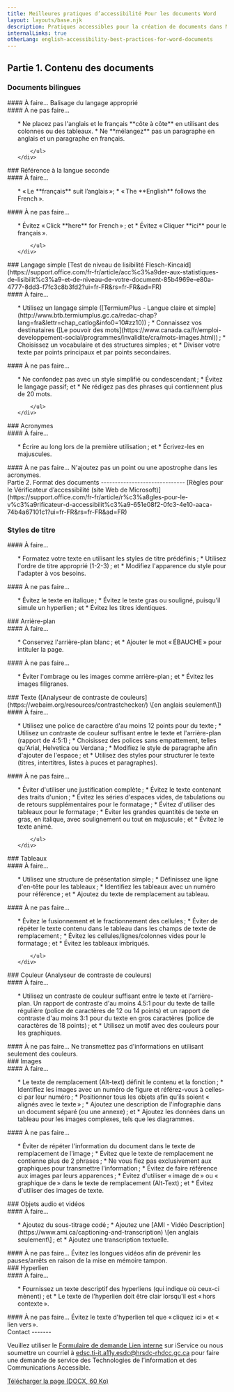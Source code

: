 ```yaml
---
title: Meilleures pratiques d’accessibilité Pour les documents Word
layout: layouts/base.njk
description: Pratiques accessibles pour la création de documents dans Microsoft Word.
internalLinks: true
otherLang: english-accessibility-best-practices-for-word-documents
---
```

Partie 1. Contenu des documents
-------------------------------

### Documents bilingues
<div class="row">
    <div class="col-md-6">
#### À faire...
Balisage du langage approprié
    </div>
    <div class="col-md-6">
#### À ne pas faire...
        <ul class="lst-spcd">
*   Ne placez pas l'anglais et le français **côte à côte** en utilisant des colonnes ou des tableaux.
*   Ne **mélangez** pas un paragraphe en anglais et un paragraphe en français.

        </ul>
    </div>
</div>
### Référence à la langue seconde
<div class="row">
    <div class="col-md-6">
#### À faire...
        <ul class="lst-spcd">
*   « Le **français** suit l’anglais »;
*   « The **English** follows the French ».
        </ul>
    </div>
    <div class="col-md-6">
#### À ne pas faire...
        <ul class="lst-spcd">
*   Évitez « Click **here** for French » ; et
*   Évitez « Cliquer **ici** pour le français ».

        </ul>
    </div>
</div>
### Langage simple
[Test de niveau de lisibilité Flesch-Kincaid](https://support.office.com/fr-fr/article/acc%c3%a9der-aux-statistiques-de-lisibilit%c3%a9-et-de-niveau-de-votre-document-85b4969e-e80a-4777-8dd3-f7fc3c8b3fd2?ui=fr-FR&rs=fr-FR&ad=FR)
<div class="row">
    <div class="col-md-6">
#### À faire...
        <ul class="lst-spcd">
*   Utilisez un langage simple ([TermiumPlus - Langue claire et simple](http://www.btb.termiumplus.gc.ca/redac-chap?lang=fra&lettr=chap_catlog&info0=10#zz10)) ;
*   Connaissez vos destinataires ([Le pouvoir des mots](https://www.canada.ca/fr/emploi-developpement-social/programmes/invalidite/cra/mots-images.html)) ;
*   Choisissez un vocabulaire et des structures simples ; et
*   Diviser votre texte par points principaux et par points secondaires.
        </ul>
    </div>
    <div class="col-md-6">
#### À ne pas faire...
        <ul class="lst-spcd">
*   Ne confondez pas avec un style simplifié ou condescendant ;
*   Évitez le langage passif; et
*   Ne rédigez pas des phrases qui contiennent plus de 20 mots.

        </ul>
    </div>
</div>
### Acronymes
<div class="row">
    <div class="col-md-6">
#### À faire...
        <ul class="lst-spcd">
*   Écrire au long lors de la première utilisation ; et
*   Écrivez-les en majuscules.
        </ul>
    </div>
    <div class="col-md-6">
#### À ne pas faire...
N'ajoutez pas un point ou une apostrophe dans les acronymes.
    </div>
</div>
Partie 2. Format des documents
------------------------------
[Règles pour le Vérificateur d’accessibilité (site Web de Microsoft)](https://support.office.com/fr-fr/article/r%c3%a8gles-pour-le-v%c3%a9rificateur-d-accessibilit%c3%a9-651e08f2-0fc3-4e10-aaca-74b4a67101c1?ui=fr-FR&rs=fr-FR&ad=FR)

### Styles de titre
<div class="row">
    <div class="col-md-6">
#### À faire...
        <ul class="lst-spcd">
*   Formatez votre texte en utilisant les styles de titre prédéfinis ;
*   Utilisez l'ordre de titre approprié (1-2-3) ; et
*   Modifiez l'apparence du style pour l'adapter à vos besoins.
        </ul>
    </div>
    <div class="col-md-6">
#### À ne pas faire...
        <ul class="lst-spcd">
*   Évitez le texte en italique ;
*   Évitez le texte gras ou souligné, puisqu'il simule un hyperlien ; et
*   Évitez les titres identiques.
        </ul>
    </div>
</div>
### Arrière-plan
<div class="row">
    <div class="col-md-6">
#### À faire...
        <ul class="lst-spcd">
*   Conservez l'arrière-plan blanc ; et
*   Ajouter le mot « ÉBAUCHE » pour intituler la page.
        </ul>
    </div>
    <div class="col-md-6">
#### À ne pas faire...
        <ul class="lst-spcd">
*   Éviter l'ombrage ou les images comme arrière-plan ; et
*   Évitez les images filigranes.
        </ul>
    </div>
</div>
### Texte ([Analyseur de contraste de couleurs](https://webaim.org/resources/contrastchecker/) \[en anglais seulement\])
<div class="row">
    <div class="col-md-6">
#### À faire...
        <ul class="lst-spcd">
*   Utilisez une police de caractère d'au moins 12 points pour du texte ;
*   Utilisez un contraste de couleur suffisant entre le texte et l'arrière-plan (rapport de 4:5:1) ;
*   Choisissez des polices sans empattement, telles qu'Arial, Helvetica ou Verdana ;
*   Modifiez le style de paragraphe afin d'ajouter de l'espace ; et
*   Utilisez des styles pour structurer le texte (titres, intertitres, listes à puces et paragraphes).        </ul>
    </div>
    <div class="col-md-6">
#### À ne pas faire...
        <ul class="lst-spcd">
*   Éviter d'utiliser une justification complète ;
*   Évitez le texte contenant des traits d'union ;
*   Évitez les séries d'espaces vides, de tabulations ou de retours supplémentaires pour le formatage ;
*   Évitez d'utiliser des tableaux pour le formatage ;
*   Éviter les grandes quantités de texte en gras, en italique, avec soulignement ou tout en majuscule ; et
*   Évitez le texte animé.

        </ul>
    </div>
</div>
### Tableaux
<div class="row">
    <div class="col-md-6">
#### À faire...
        <ul class="lst-spcd">
*   Utilisez une structure de présentation simple ;
*   Définissez une ligne d'en-tête pour les tableaux ;
*   Identifiez les tableaux avec un numéro pour référence ; et
*   Ajoutez du texte de remplacement au tableau.
        </ul>
    </div>
    <div class="col-md-6">
#### À ne pas faire...
        <ul class="lst-spcd">
*   Évitez le fusionnement et le fractionnement des cellules ;
*   Éviter de répéter le texte contenu dans le tableau dans les champs de texte de remplacement ;
*   Évitez les cellules/lignes/colonnes vides pour le formatage ; et
*   Évitez les tableaux imbriqués.

        </ul>
    </div>
</div>
### Couleur (Analyseur de contraste de couleurs)
<div class="row">
    <div class="col-md-6">
#### À faire...
        <ul class="lst-spcd">
*   Utilisez un contraste de couleur suffisant entre le texte et l'arrière-plan. Un rapport de contraste d'au moins 4.5:1 pour du texte de taille régulière (police de caractères de 12 ou 14 points) et un rapport de contraste d'au moins 3:1 pour du texte en gros caractères (police de caractères de 18 points) ; et
*   Utilisez un motif avec des couleurs pour les graphiques.
        </ul>
    </div>
    <div class="col-md-6">
#### À ne pas faire...
Ne transmettez pas d'informations en utilisant seulement des couleurs.
    </div>
</div>
### Images
<div class="row">
    <div class="col-md-6">
#### À faire...
        <ul class="lst-spcd">
*   Le texte de remplacement (Alt-text) définit le contenu et la fonction ;
*   Identifiez les images avec un numéro de figure et référez-vous à celles-ci par leur numéro ;
*   Positionner tous les objets afin qu’ils soient « alignés avec le texte » ;
*   Ajoutez une description de l'infographie dans un document séparé (ou une annexe) ; et
*   Ajoutez les données dans un tableau pour les images complexes, tels que les diagrammes.
</ul>
    </div>
    <div class="col-md-6">
#### À ne pas faire...
        <ul class="lst-spcd">
*   Éviter de répéter l'information du document dans le texte de remplacement de l'image ;
*   Évitez que le texte de remplacement ne contienne plus de 2 phrases ;
*   Ne vous fiez pas exclusivement aux graphiques pour transmettre l'information ;
*   Évitez de faire référence aux images par leurs apparences ;
*   Évitez d'utiliser « image de » ou « graphique de » dans le texte de remplacement (Alt-Text) ; et
*   Évitez d'utiliser des images de texte.
        </ul>
    </div>
</div>
### Objets audio et vidéos
<div class="row">
    <div class="col-md-6">
#### À faire...
        <ul class="lst-spcd">
*   Ajoutez du sous-titrage codé ;
*   Ajoutez une [AMI - Vidéo Description](https://www.ami.ca/captioning-and-transcription) \[en anglais seulement\] ; et
*   Ajoutez une transcription textuelle.
        </ul>
    </div>
    <div class="col-md-6">
#### À ne pas faire...
Évitez les longues vidéos afin de prévenir les pauses/arrêts en raison de la mise en mémoire tampon.
    </div>
</div>
### Hyperlien
<div class="row">
    <div class="col-md-6">
#### À faire...
        <ul class="lst-spcd">
*   Fournissez un texte descriptif des hyperliens (qui indique où ceux-ci mènent) ; et
*   Le texte de l'hyperlien doit être clair lorsqu'il est « hors contexte ».        </ul>
    </div>
    <div class="col-md-6">
#### À ne pas faire...
Évitez le texte d'hyperlien tel que « cliquez ici » et « lien vers ».
    </div>
</div>
Contact
-------
<p>Veuillez utiliser le <a href="http://iservice.prv/fra/giti/A11E/admission.shtml">Formulaire de demande <i
            class="fas fa-external-link-square-alt"></i><span class="wb-inv"> Lien interne</span></a> sur
    iService ou nous soumettre un courriel &agrave; <a
        href="mailto:edsc.ti-it.a11y.esdc@hrsdc-rhdcc.gc.ca">edsc.ti-it.a11y.esdc@hrsdc-rhdcc.gc.ca</a> pour
    faire une demande de service des Technologies de l&rsquo;information et des Communications Accessible.</p>
    <p></p><a class="btn btn-primary" href="../../../docs/Accessibility_Best_Practices_for_Word_Documents_FR.docx" role="button">Télécharger la page (DOCX, 60 Ko)</a></p>

